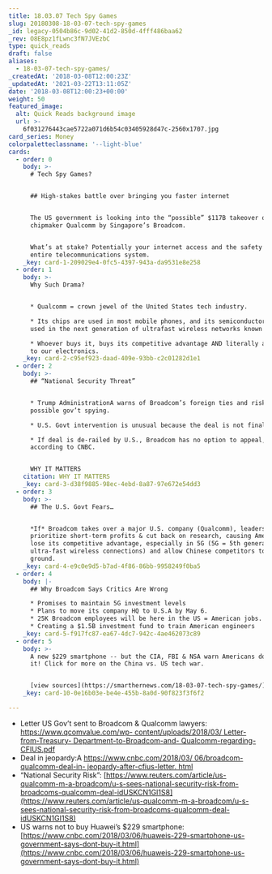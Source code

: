 ```yaml
---
title: 18.03.07 Tech Spy Games
slug: 20180308-18-03-07-tech-spy-games
_id: legacy-0504b86c-9d02-41d2-850d-4fff486baa62
_rev: O8E8pz1fLwnc3fN7JVEzbC
type: quick_reads
draft: false
aliases:
  - 18-03-07-tech-spy-games/
_createdAt: '2018-03-08T12:00:23Z'
_updatedAt: '2021-03-22T13:11:05Z'
date: '2018-03-08T12:00:23+00:00'
weight: 50
featured_image:
  alt: Quick Reads background image
  url: >-
    6f031276443cae5722a071d6b54c03405928d47c-2560x1707.jpg
card_series: Money
colorpaletteclassname: '--light-blue'
cards:
  - order: 0
    body: >-
      # Tech Spy Games?


      ## High-stakes battle over bringing you faster internet


      The US government is looking into the “possible” $117B takeover of US
      chipmaker Qualcomm by Singapore’s Broadcom.


      What’s at stake? Potentially your internet access and the safety of our
      entire telecommunications system.
    _key: card-1-209029e4-0fc5-4397-943a-da9531e8e258
  - order: 1
    body: >-
      Why Such Drama?


      * Qualcomm = crown jewel of the United States tech industry.

      * Its chips are used in most mobile phones, and its semiconductors will be
      used in the next generation of ultrafast wireless networks known as 5G.

      * Whoever buys it, buys its competitive advantage AND literally a way “in”
      to our electronics.
    _key: card-2-c95ef923-daad-409e-93bb-c2c01282d1e1
  - order: 2
    body: >-
      ## “National Security Threat”


      * Trump AdministrationA warns of Broadcom’s foreign ties and risks of
      possible gov’t spying.

      * U.S. Govt intervention is unusual because the deal is not finalized.

      * If deal is de-railed by U.S., Broadcom has no option to appeal,
      according to CNBC.


      WHY IT MATTERS
    citation: WHY IT MATTERS
    _key: card-3-d38f9885-98ec-4ebd-8a87-97e672e54dd3
  - order: 3
    body: >-
      ## The U.S. Govt Fears…


      *If* Broadcom takes over a major U.S. company (Qualcomm), leadership will
      prioritize short-term profits & cut back on research, causing America to
      lose its competitive advantage, especially in 5G (5G = 5th generation
      ultra-fast wireless connections) and allow Chinese competitors to gain
      ground.
    _key: card-4-e9c0e9d5-b7ad-4f86-86bb-9958249f0ba5
  - order: 4
    body: |-
      ## Why Broadcom Says Critics Are Wrong

      * Promises to maintain 5G investment levels
      * Plans to move its company HQ to U.S.A by May 6.
      * 25K Broadcom employees will be here in the US = American jobs.
      * Creating a $1.5B investment fund to train American engineers
    _key: card-5-f917fc87-ea67-4dc7-942c-4ae462073c89
  - order: 5
    body: >-
      A new $229 smartphone -- but the CIA, FBI & NSA warn Americans don't buy
      it! Click for more on the China vs. US tech war.


      [view sources](https://smarthernews.com/18-03-07-tech-spy-games/)
    _key: card-10-0e16b03e-be4e-455b-8a0d-90f823f3f6f2

---
```

* Letter US Gov’t sent to Broadcom & Qualcomm lawyers: [https://www.qcomvalue.com/wp- content/uploads/2018/03/ Letter-from-Treasury- Department-to-Broadcom-and- Qualcomm-regarding-CFIUS.pdf](https://www.qcomvalue.com/wp-)
* Deal in jeopardy:A [https://www.cnbc.com/2018/03/ 06/broadcom-qualcomm-deal-in- jeopardy-after-cfius-letter. html](https://www.cnbc.com/2018/03/)
* “National Security Risk”: [https://www.reuters.com/article/us-qualcomm-m-a-broadcom/u-s-sees-national-security-risk-from-broadcoms-qualcomm-deal-idUSKCN1GI1S8](https://www.reuters.com/article/us-qualcomm-m-a-broadcom/u-s-sees-national-security-risk-from-broadcoms-qualcomm-deal-idUSKCN1GI1S8)
* US warns not to buy Huawei’s $229 smartphone: [https://www.cnbc.com/2018/03/06/huaweis-229-smartphone-us-government-says-dont-buy-it.html](https://www.cnbc.com/2018/03/06/huaweis-229-smartphone-us-government-says-dont-buy-it.html)